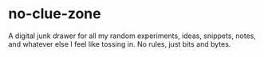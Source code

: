 # no-clue-zone
A digital junk drawer for all my random experiments, ideas, snippets, notes, and whatever else I feel like tossing in. No rules, just bits and bytes.
